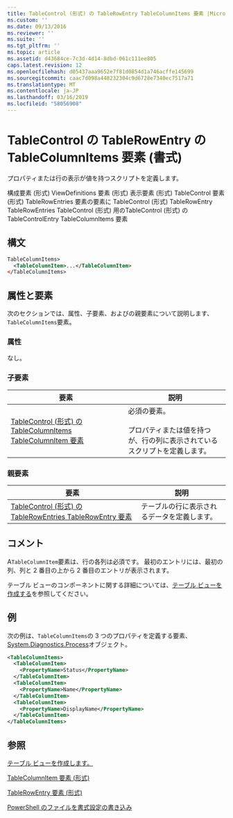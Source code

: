 ```yaml
---
title: TableControl (形式) の TableRowEntry TableColumnItems 要素 |Microsoft Docs
ms.custom: ''
ms.date: 09/13/2016
ms.reviewer: ''
ms.suite: ''
ms.tgt_pltfrm: ''
ms.topic: article
ms.assetid: d43684ce-7c3d-4d14-8dbd-061c111ee805
caps.latest.revision: 12
ms.openlocfilehash: d05437aaa9652e7f81d0854d1a746acffe145699
ms.sourcegitcommit: caac7d098a448232304c9d6728e7340ec7517a71
ms.translationtype: MT
ms.contentlocale: ja-JP
ms.lasthandoff: 03/16/2019
ms.locfileid: "58056908"
---
```

# <a name="tablecolumnitems-element-for-tablerowentry-for-tablecontrol-format"></a>TableControl の TableRowEntry の TableColumnItems 要素 (書式)

プロパティまたは行の表示が値を持つスクリプトを定義します。

構成要素 (形式) ViewDefinitions 要素 (形式) 表示要素 (形式) TableControl 要素 (形式) TableRowEntries 要素の要素に TableControl (形式) TableRowEntry TableRowEntries TableControl (形式) 用のTableControl (形式) の TableControlEntry TableColumnItems 要素

## <a name="syntax"></a>構文

```xml
TableColumnItems>
  <TableColumnItem>...</TableColumnItem>
</TableColumnItems>
```

## <a name="attributes-and-elements"></a>属性と要素

次のセクションでは、属性、子要素、およびの親要素について説明します、`TableColumnItems`要素。

### <a name="attributes"></a>属性

なし。

### <a name="child-elements"></a>子要素

|要素|説明|
|-------------|-----------------|
|[TableControl (形式) の TableColumnItems TableColumnItem 要素](./tablecolumnitem-element-for-tablecolumnitems-for-tablecontrol-format.md)|必須の要素。<br /><br /> プロパティまたは値を持つが、行の列に表示されているスクリプトを定義します。|

### <a name="parent-elements"></a>親要素

|要素|説明|
|-------------|-----------------|
|[TableControl (形式) の TableRowEntries TableRowEntry 要素](./tablerowentry-element-for-tablerowentries-for-tablecontrol-format.md)|テーブルの行に表示されるデータを定義します。|

## <a name="remarks"></a>コメント

A`TableColumnItem`要素は、行の各列は必須です。 最初のエントリには、最初の列、列と 2 番目の上から 2 番目のエントリが表示されます。

テーブル ビューのコンポーネントに関する詳細については、[テーブル ビューを作成する](./creating-a-table-view.md)を参照してください。

## <a name="example"></a>例

次の例は、`TableColumnItems`の 3 つのプロパティを定義する要素、 [System.Diagnostics.Process](/dotnet/api/System.Diagnostics.Process)オブジェクト。

```xml
<TableColumnItems>
  <TableColumnItem>
    <PropertyName>Status</PropertyName>
  </TableColumnItem>
  <TableColumnItem>
    <PropertyName>Name</PropertyName>
  </TableColumnItem>
  <TableColumnItem>
    <PropertyName>DisplayName</PropertyName>
  </TableColumnItem>
</TableColumnItems>

```

## <a name="see-also"></a>参照

[テーブル ビューを作成します。](./creating-a-table-view.md)

[TableColumnItem 要素 (形式)](./tablecolumnitem-element-for-tablecolumnitems-for-tablecontrol-format.md)

[TableRowEntry 要素 (形式)](./tablerowentry-element-for-tablerowentries-for-tablecontrol-format.md)

[PowerShell のファイルを書式設定の書き込み](./writing-a-powershell-formatting-file.md)
